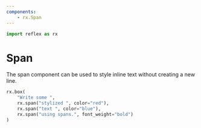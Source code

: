 ```yaml
---
components:
    - rx.Span
---
```


```python exec
import reflex as rx
```

# Span

The span component can be used to style inline text without creating a new line.

```python demo
rx.box(
    "Write some ",
    rx.span("stylized ", color="red"),    
    rx.span("text ", color="blue"),
    rx.span("using spans.", font_weight="bold")
)
```